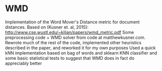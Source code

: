 # WMD

Implementation of the Word Mover's Distance metric for document distances.
Based on (Kusner et. al, 2015): http://www.cse.wustl.edu/~kilian/papers/wmd_metric.pdf
Some preprocessing code + WMD solver from code at matthewkusner.com. 
Rewrote much of the rest of the code, implemented other heuristics described in the paper,
  and reworked it for my own purposes
Used a quick kNN implementation based on bag of words and sklearn KNN classifier and some
  basic statistical tests to suggest that WMD does in fact do appreciably better
  
  
